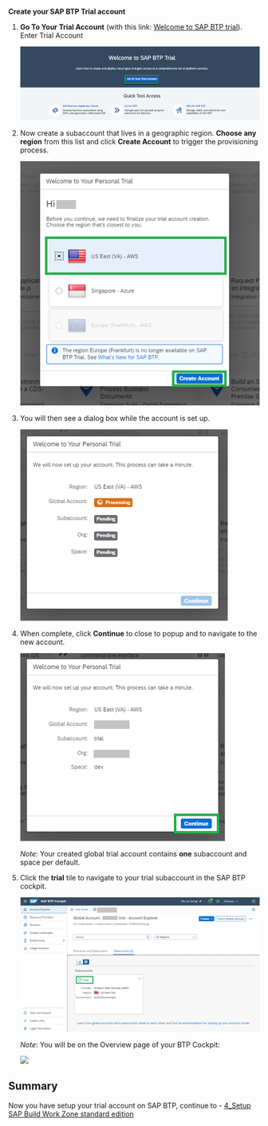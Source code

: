 
**Create your SAP BTP Trial account**


1. **Go To Your Trial Account** (with this link: <a href="https://cockpit.hanatrial.ondemand.com/" target="true">Welcome to SAP BTP trial</a>).
Enter Trial Account

     ![](../images/Enter_trial_account.png)


2. Now create a subaccount that lives in a geographic region. **Choose any region** from this list and click **Create Account** to trigger the provisioning process.

     ![](../images/Create_Account.png)


3. You will then see a dialog box while the account is set up. 

      ![](../images/Welcome_to_Trial.png)


4. When complete, click **Continue** to close to popup and to navigate to the new account.

      ![](../images/Welcome_to_Trial2.png)


      *Note*: Your created global trial account contains&nbsp;<strong>one</strong> subaccount and space per default.&nbsp;</p>

5. Click the <strong>trial</strong> tile to navigate to your trial subaccount in the SAP BTP cockpit.

      ![](../images/Trial.png)


    *Note*: You will be on the Overview page of your BTP Cockpit:

     ![](../images/Cockpit.png")

## Summary

Now you have setup your trial account on SAP BTP, continue to - [4_Setup SAP Build Work Zone standard edition](https://github.com/SAP-samples/teched2023-XP162/blob/main/Exercises/2_Setup/4_Setup%20SAP%20Build%20Work%20Zone%20standard%20edition.md)
